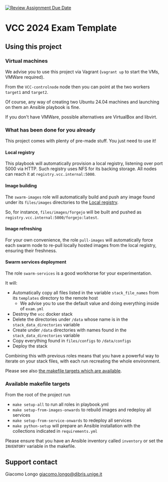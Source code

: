 [![Review Assignment Due Date](https://classroom.github.com/assets/deadline-readme-button-22041afd0340ce965d47ae6ef1cefeee28c7c493a6346c4f15d667ab976d596c.svg)](https://classroom.github.com/a/doC_eKat)
# VCC 2024 Exam Template

## Using this project

### Virtual machines

We advise you to use this project via Vagrant (`vagrant up` to start the VMs, VMWare required).

From the `VCC-controlnode` node then you can point at the two workers `target1` and `target2`.

Of course, any way of creating two Ubuntu 24.04 machines and launching on them an Ansible playbook is fine.

If you don't have VMWare, possible alternatives are VirtualBox and libvirt.

### What has been done for you already

This project comes with plenty of pre-made stuff.
You just need to use it!

#### Local registry

This playbook will automatically provision a local registry, listening over port 5000 via HTTP.
Such registry uses NFS for its backing storage.
All nodes can reach it at `registry.vcc.internal:5000`.

#### Image building

The `swarm-images` role will automatically build and push any image found under its `files/images` directories to the [Local registry](#local-registry).

So, for instance, `files/images/forgejo` will be built and pushed as `registry.vcc.internal:5000/forgejo:latest`.

#### Image refreshing

For your own convenience, the role `pull-images` will automatically force each swarm node to re-pull locally hosted images from the local registry, ensuring their freshness.

#### Swarm services deployment

The role `swarm-services` is a good workhorse for your experimentation.

It will:

- Automatically copy all files listed in the variable `stack_file_names` from its `templates` directory to the remote host
  - We advise you to use the default value and doing everything inside of `exam.yml`
- Destroy the `vcc` docker stack
- Delete the directories under `/data` whose name is in the `stack_data_directories` variable
- Create under `/data` directories with names found in the `stack_data_directories` variable
- Copy everything found in `files/configs` to `/data/configs`
- Deploy the stack

Combining this with previous roles means that you have a powerful way to iterate on your stack files, with each run recreating the whole environment.

Please see also [the makefile targets which are available](#available-makefile-targets).

### Available makefile targets

From the root of the project run

- `make setup-all` to run all roles in playbook.yml
- `make setup-from-images-onwards` to rebuild images and redeploy all services
- `make setup-from-service-onwards` to redeploy all services
- `make python-setup` will prepare an Ansible installation with the collections indicated in `requirements.yml`

Please ensure that you have an Ansible inventory called `inventory` or set the `INVENTORY` variable in the makefile.

## Support contact

Giacomo Longo <giacomo.longo@dibris.unige.it>
